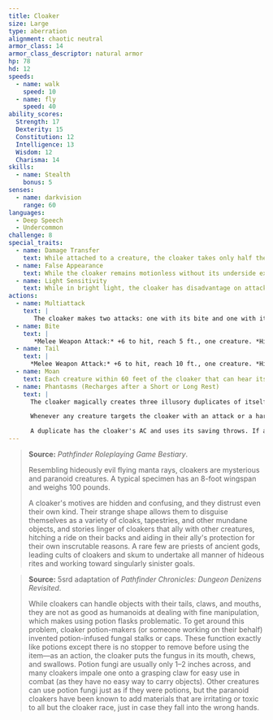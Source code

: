 ```yaml
---
title: Cloaker
size: Large
type: aberration
alignment: chaotic neutral
armor_class: 14
armor_class_descriptor: natural armor
hp: 78
hd: 12
speeds:
  - name: walk
    speed: 10
  - name: fly
    speed: 40
ability_scores:
  Strength: 17
  Dexterity: 15
  Constitution: 12
  Intelligence: 13
  Wisdom: 12
  Charisma: 14
skills:
  - name: Stealth
    bonus: 5
senses:
  - name: darkvision
    range: 60
languages:
  - Deep Speech
  - Undercommon
challenge: 8
special_traits:
  - name: Damage Transfer
    text: While attached to a creature, the cloaker takes only half the damage dealt to it (rounded down), and that creature takes the other half.
  - name: False Appearance
    text: While the cloaker remains motionless without its underside exposed, it is indistinguishable from a dark leather cloak.
  - name: Light Sensitivity
    text: While in bright light, the cloaker has disadvantage on attack rolls and Wisdom (Perception) checks that rely on sight.
actions:
  - name: Multiattack
    text: |
       The cloaker makes two attacks: one with its bite and one with its tail.
  - name: Bite
    text: |
       *Melee Weapon Attack:* +6 to hit, reach 5 ft., one creature. *Hit:* 10 (2d6 + 3) piercing damage, and if the target is Large or smaller, the cloaker attaches to it. If the cloaker has advantage against the target, the cloaker attaches to the target's head, and the target is blinded and unable to breathe while the cloaker is attached. While attached, the cloaker can make this attack only against the target and has advantage on the attack roll. The cloaker can detach itself by spending 5  feet of its movement. A creature, including the target, can take its action to detach the cloaker by succeeding on a DC 16 Strength check.
  - name: Tail
    text: |
      *Melee Weapon Attack:* +6 to hit, reach 10 ft., one creature. *Hit:* 7 (1d8 + 3) slashing damage.
  - name: Moan
    text: Each creature within 60 feet of the cloaker that can hear its moan and that isn't an aberration must succeed on a DC 13 Wisdom saving throw or become frightened until the end of the cloaker's next turn. If a creature's saving throw is successful, the creature is immune to the cloaker's moan for the next 24 hours
  - name: Phantasms (Recharges after a Short or Long Rest)
    text: |
      The cloaker magically creates three illusory duplicates of itself if it isn't in bright light. The duplicates move with it and mimic its actions, shifting position so as to make it impossible to track which cloaker is the real one. If the cloaker is ever in an area of bright light, the duplicates disappear.

      Whenever any creature targets the cloaker with an attack or a harmful spell while a duplicate remains, that creature rolls randomly to determine whether it targets the cloaker or one of the duplicates. A creature is unaffected by this magical effect if it can't see or if it relies on senses other than sight.

      A duplicate has the cloaker's AC and uses its saving throws. If an attack hits a duplicate, or if a duplicate fails a saving throw against an effect that deals damage, the duplicate disappears.
---
```


> **Source:** *Pathfinder Roleplaying Game Bestiary*.
>
> Resembling hideously evil flying manta rays, cloakers are mysterious and paranoid creatures. A typical specimen has an 8-foot wingspan and weighs 100 pounds.
>
> A cloaker's motives are hidden and confusing, and they distrust even their own kind. Their strange shape allows them to disguise themselves as a variety of cloaks, tapestries, and other mundane objects, and stories linger of cloakers that ally with other creatures, hitching a ride on their backs and aiding in their ally's protection for their own inscrutable reasons. A rare few are priests of ancient gods, leading cults of cloakers and skum to undertake all manner of hideous rites and working toward singularly sinister goals.

> **Source:** 5srd adaptation of *Pathfinder Chronicles: Dungeon Denizens Revisited*.
>
>  While cloakers can handle objects with their tails, claws, and mouths, they are not as good as humanoids at dealing with fine manipulation, which makes using potion flasks problematic. To get around this problem, cloaker potion-makers (or someone working on their behalf) invented potion-infused fungal stalks or caps. These function exactly like potions except there is no stopper to remove before using the item—as an action, the cloaker puts the fungus in its mouth, chews, and swallows. Potion fungi are usually only 1–2 inches across, and many cloakers impale one onto a grasping claw for easy use in combat (as they have no easy way to carry objects). Other creatures can use potion fungi just as if they were potions, but the paranoid cloakers have been known to add materials that are irritating or toxic to all but the cloaker race, just in case they fall into the wrong hands.
